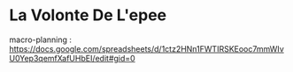 # La Volonte De L'epee
macro-planning : https://docs.google.com/spreadsheets/d/1ctz2HNn1FWTIRSKEooc7mmWIvU0Yep3qemfXafUHbEI/edit#gid=0

